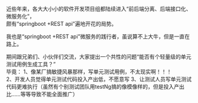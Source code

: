 近些年来，各大大小小的软件开发项目组都陆续进入“前后端分离、后端接口化、微服务化”，  
颇有“springboot +REST api”遍地开花的局势。  

我也是“springboot +REST api”微服务的践行者，虽说算不上大牛，但是一直在路上。  

期间跟兄弟们、小伙伴们交流，大家提出一个共性的问题“能否有个轻量级的单元测试用例生成工具？”   
毕竟：
1、像某厂搞敏捷风暴那样，写单元测试用例，不太现实啊！！！  
2、开发人员觉得单元测试代码投入产出低，不愿意写
3、让测试人员写单元测试代码更难执行（虽然有个别测试团队用testNg搞的像模像样的，但是投入产出比……等等导致不能全面推广）  




